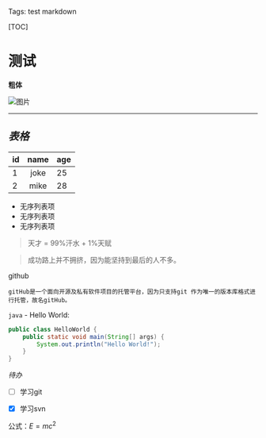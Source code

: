 Tags: test markdown

[TOC]

# 测试

**粗体**

![图片](https://avatars0.githubusercontent.com/u/17309053?v=4&s=40)

---

## *表格*

id | name | age
-- | :--: | ---
1  | joke | 25
2  | mike | 28

- 无序列表项
- 无序列表项
- 无序列表项

> 天才 = 99%汗水 + 1%天赋

> 成功路上并不拥挤，因为能坚持到最后的人不多。

github

    gitHub是一个面向开源及私有软件项目的托管平台，因为只支持git 作为唯一的版本库格式进行托管，故名gitHub。


`java` - Hello World:
``` java
public class HelloWorld {
    public static void main(String[] args) {
        System.out.println("Hello World!");
    }
}
```


*待办*

- [ ] 学习git
- [x] 学习svn


公式：$E=mc^2$
